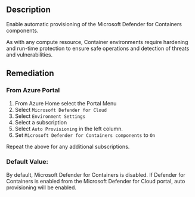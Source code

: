 ## Description

Enable automatic provisioning of the Microsoft Defender for Containers components.

As with any compute resource, Container environments require hardening and run-time protection to ensure safe operations and detection of threats and vulnerabilities.

## Remediation

### From Azure Portal

  1. From Azure Home select the Portal Menu
  2. Select `Microsoft Defender for Cloud`
  3. Select `Environment Settings`
  4. Select a subscription
  5. Select `Auto Provisioning` in the left column.
  6. Set `Microsoft Defender for Containers components` to `On`

Repeat the above for any additional subscriptions.

### Default Value:

By default, Microsoft Defender for Containers is disabled. If Defender for Containers is enabled from the Microsoft Defender for Cloud portal, auto provisioning will be enabled.